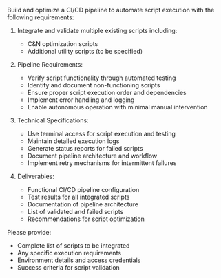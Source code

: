 
Build and optimize a CI/CD pipeline to automate script execution with the following requirements:

1. Integrate and validate multiple existing scripts including:
   - C&N optimization scripts
   - Additional utility scripts (to be specified)

2. Pipeline Requirements:
   - Verify script functionality through automated testing
   - Identify and document non-functioning scripts
   - Ensure proper script execution order and dependencies
   - Implement error handling and logging
   - Enable autonomous operation with minimal manual intervention

3. Technical Specifications:
   - Use terminal access for script execution and testing
   - Maintain detailed execution logs
   - Generate status reports for failed scripts
   - Document pipeline architecture and workflow
   - Implement retry mechanisms for intermittent failures

4. Deliverables:
   - Functional CI/CD pipeline configuration
   - Test results for all integrated scripts
   - Documentation of pipeline architecture
   - List of validated and failed scripts
   - Recommendations for script optimization

Please provide:
- Complete list of scripts to be integrated
- Any specific execution requirements
- Environment details and access credentials
- Success criteria for script validation